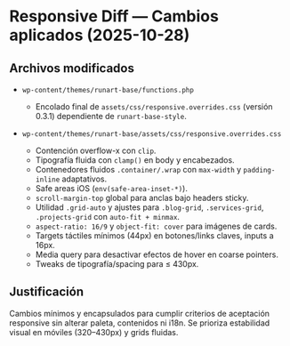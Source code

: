 # Responsive Diff — Cambios aplicados (2025-10-28)

## Archivos modificados
- `wp-content/themes/runart-base/functions.php`
  - Encolado final de `assets/css/responsive.overrides.css` (versión 0.3.1) dependiente de `runart-base-style`.

- `wp-content/themes/runart-base/assets/css/responsive.overrides.css`
  - Contención overflow-x con `clip`.
  - Tipografía fluida con `clamp()` en body y encabezados.
  - Contenedores fluidos `.container/.wrap` con `max-width` y `padding-inline` adaptativos.
  - Safe areas iOS (`env(safe-area-inset-*)`).
  - `scroll-margin-top` global para anclas bajo headers sticky.
  - Utilidad `.grid-auto` y ajustes para `.blog-grid`, `.services-grid`, `.projects-grid` con `auto-fit + minmax`.
  - `aspect-ratio: 16/9` y `object-fit: cover` para imágenes de cards.
  - Targets táctiles mínimos (44px) en botones/links claves, inputs a 16px.
  - Media query para desactivar efectos de hover en coarse pointers.
  - Tweaks de tipografía/spacing para ≤ 430px.

## Justificación
Cambios mínimos y encapsulados para cumplir criterios de aceptación responsive sin alterar paleta, contenidos ni i18n. Se prioriza estabilidad visual en móviles (320–430px) y grids fluidas.
